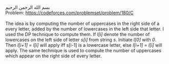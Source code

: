 بسم الله الرحمن الرحيم
<br />
Problem: https://codeforces.com/problemset/problem/180/C <br/>
<br/>
The idea is by computing the number of uppercases in the right side of a every letter, added by the number of lowercases in the left side that letter. I used the DP technique to compute them. If _l[i]_ denote the number of lowercases on the left side of letter _s[i]_ from string _s_. Initiate _l[0]_ with _0_. Then _l[i+1] = l[i]_ will apply iff s[i-1] is a lowercase letter, else _l[i+1] = l[i]_ will apply. The same technique is used to compute the number of uppercases which appear on the right side of every letter.
